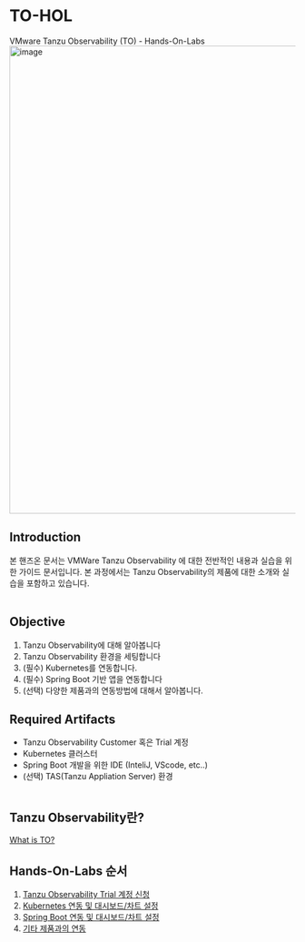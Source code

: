 # TO-HOL

VMware Tanzu Observability (TO) - Hands-On-Labs
<img width="824" alt="image" src="https://user-images.githubusercontent.com/14763080/160314688-d67bb11f-28d3-49e5-91a1-91748faf7fc7.png">

## Introduction
본 핸즈온 문서는 VMWare Tanzu Observability 에 대한 전반적인 내용과 실습을 위한 가이드 문서입니다. 본 과정에서는 Tanzu Observability의 제품에 대한 소개와 실습을 포함하고 있습니다.
<br/>
<br/>

## Objective
1. Tanzu Observability에 대해 알아봅니다<br/>
2. Tanzu Observability 환경을 세팅합니다<br/>
3. (필수) Kubernetes를 연동합니다.<br/>
4. (필수) Spring Boot 기반 앱을 연동합니다<br/>
5. (선택) 다양한 제품과의 연동방법에 대해서 알아봅니다.<br>

## Required Artifacts
- Tanzu Observability Customer 혹은 Trial 계정
- Kubernetes 클러스터
- Spring Boot 개발을 위한 IDE (InteliJ, VScode, etc..)
- (선택) TAS(Tanzu Appliation Server) 환경
<br/><br/>

## Tanzu Observability란?
[What is TO?](./Introduction/) <br/>

## Hands-On-Labs 순서
1. [Tanzu Observability Trial 계정 신청](./Trial/) <br/>
1. [Kubernetes 연동 및 대시보드/차트 설정](./Kubernetes/) <br/>
1. [Spring Boot 연동 및 대시보드/차트 설정](./Spring_Boot/) <br/>
1. [기타 제품과의 연동](./Others/) <br/>


